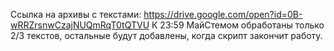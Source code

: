Ссылка на архивы с текстами: 
https://drive.google.com/open?id=0B-wRRZrsnwCzajNUQmRqT0tQTVU
К 23:59 МайСтемом обработаны только 2/3 текстов, остальные будут добавлены, когда скрипт закончит работу.
